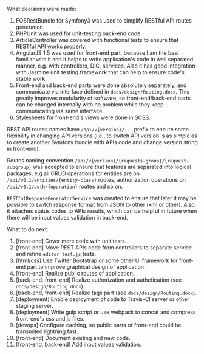 What decisions were made:

1. FOSRestBundle for Symfony3 was used to simplify RESTful API routes generation.
2. PHPUnit was used for unit-testing back-end code.
3. ArticleController was covered with functional tests to ensure that RESTful API works properly.
4. AngularJS 1.5 was used for front-end part, because I am the best familiar with it and it helps to write application's code in well separated manner, e.g. with controllers, DIC, services. Also it has good integration with Jasmine unit testing framework that can help to ensure code's stable work.
5. Front-end and back-end parts were done absolutely separately, and communicate via interface defined in `docs/design/Routing.docx`. This greatly improves modularity of software, so front-end/back-end parts can be changed internally with no problem while they keep communicating via same interface.
6. Stylesheets for front-end's views were done in SCSS.

REST API routes names have `/api/v{version}/...` prefix to ensure some flexibility in changing API versions (i.e., to switch API version is as simple as to create another Symfony bundle with APIs code and change version string in front-end).

Routes naming convention `/api/v{version}/{requests-group}/{request-subgroup}` was accepted to ensure that features are separated into logical packages, e.g all CRUD operations for entities are on `/api/v0.1/entities/{entity-class}` routes, authorization operations on `/api/v0.1/auth/{operation}` routes and so on.

`RESTfulResponseGeneratorService` was created to ensure that later it may be possible to switch response format from JSON to other (xml or other). Also, it attaches status codes to APIs results, which can be helpful in future when there will be input values validation in back-end.

What to do next:

1. [front-end] Cover more code with unit tests.
2. [front-end] Move REST APIs code from controllers to separate service and refine `editor_test.js` tests.
3. [html/css] Use Twitter Bootstrap or some other UI framework for front-end part to improve graphical design of application.
4. [front-end] Realize public routes of application.
5. [back-end, front-end] Realize authorization and authetication (see `docs/design/Routing.docx`).
6. [back-end, front-end] Realize tags part (see `docs/design/Routing.docx`).
7. [deployment] Enable deployment of code to Travis-CI server or other staging server.
8. [deployment] Write gulp script or use webpack to concat and compress front-end's css and js files.
9. [devops] Configure caching, so public parts of front-end could be transmited lightning fast.
10. [front-end] Document existing and new code.
11. [front-end, back-end] Add input values validation.